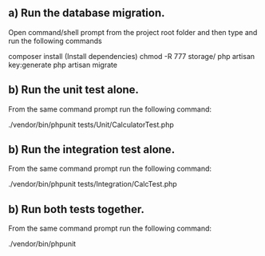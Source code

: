 ## a) Run the database migration.
Open command/shell prompt from the project root folder and then type and run the following commands

composer install (Install dependencies)
chmod -R 777 storage/
php artisan key:generate
php artisan migrate

## b) Run the unit test alone.
From the same command prompt run the following command:

./vendor/bin/phpunit tests/Unit/CalculatorTest.php

## b) Run the integration test alone.
From the same command prompt run the following command:

./vendor/bin/phpunit tests/Integration/CalcTest.php

## b) Run both tests together.
From the same command prompt run the following command:

./vendor/bin/phpunit
